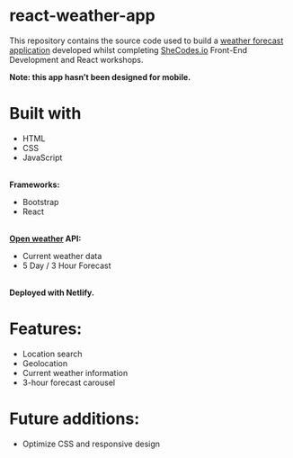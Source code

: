 # react-weather-app

This repository contains the source code used to build a <a href="https://nostalgic-brahmagupta-a02d68.netlify.app/?" target="_blank">weather forecast application</a> developed whilst completing <a href="https://www.shecodes.io/" target="_blank">SheCodes.io</a> Front-End Development and React workshops.

<strong>Note: this app hasn’t been designed for mobile.</strong>

# Built with

<ul>
<li>HTML</li>
<li>CSS</li>
<li>JavaScript</li>
</ul>
<br/>
<strong>Frameworks:</strong>
<ul>
<li>Bootstrap</li>
<li>React</li>
</ul>

<br/>
<strong>
<a href="https://openweathermap.org/api" target="_blank">Open weather</a>
API:
</strong>
<ul>
<li>Current weather data</li>
<li>5 Day / 3 Hour Forecast</li>
</ul>

<br/>
<strong>Deployed with Netlify.</strong>

# Features:

<ul>
<li>Location search</li>
<li>Geolocation</li>
<li>Current weather information</li>
<li>3-hour forecast carousel</li>
</ul>

# Future additions:

<ul>
<li>Optimize CSS and responsive design</li>
</ul>
